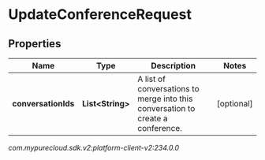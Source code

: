 # UpdateConferenceRequest


## Properties

| Name | Type | Description | Notes |
| ------------ | ------------- | ------------- | ------------- |
| **conversationIds** | **List&lt;String&gt;** | A list of conversations to merge into this conversation to create a conference. |  [optional] |




_com.mypurecloud.sdk.v2:platform-client-v2:234.0.0_
